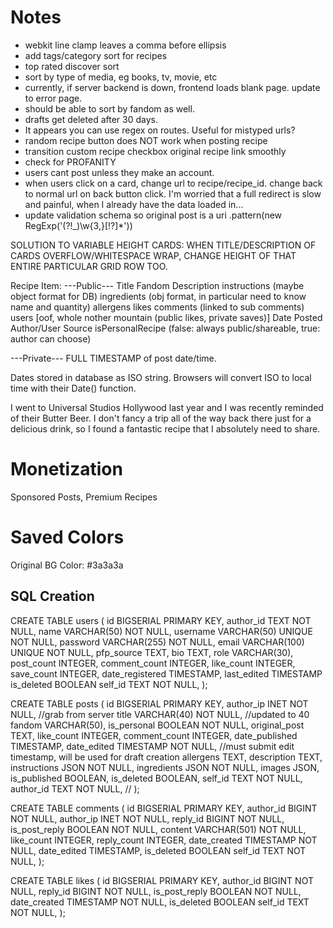 # Notes
- webkit line clamp leaves a comma before ellipsis
- add tags/category sort for recipes
- top rated discover sort
- sort by type of media, eg books, tv, movie, etc
- currently, if server backend is down, frontend loads blank page. update to error page.
- should be able to sort by fandom as well.
- drafts get deleted after 30 days.
- It appears you can use regex on routes. Useful for mistyped urls?
- random recipe button does NOT work when posting recipe
- transition custom recipe checkbox original recipe link smoothly
- check for PROFANITY
- users cant post unless they make an account.
- when users click on a card, change url to recipe/recipe_id. change back to normal url on back button click.
	I'm worried that a full redirect is slow and painful, when I already have the data loaded in...
- update validation schema so original post is a uri
.pattern(new RegExp('(?!_)\w{3,}[!?]*'))

SOLUTION TO VARIABLE HEIGHT CARDS:
WHEN TITLE/DESCRIPTION OF CARDS OVERFLOW/WHITESPACE WRAP, 
CHANGE HEIGHT OF THAT ENTIRE PARTICULAR GRID ROW TOO.

Recipe Item:
---Public---
Title
Fandom
Description
instructions (maybe object format for DB)
ingredients (obj format, in particular need to know name and quantity)
allergens
likes
comments (linked to sub comments)
users [oof, whole nother mountain (public likes, private saves)]
Date Posted
Author/User
Source
isPersonalRecipe (false: always public/shareable, true: author can choose)

---Private---
FULL TIMESTAMP of post date/time.

Dates stored in database as ISO string.
Browsers will convert ISO to local time with their Date() function.

I went to Universal Studios Hollywood last year and I was recently reminded of their Butter Beer. I don't fancy
a trip all of the way back there just for a delicious drink, so I found a fantastic recipe that I absolutely need to share. 



# Monetization
Sponsored Posts, Premium Recipes

# Saved Colors
Original BG Color: #3a3a3a

## SQL Creation

CREATE TABLE users (
	id BIGSERIAL PRIMARY KEY,
	author_id TEXT NOT NULL,
	name VARCHAR(50) NOT NULL,
	username VARCHAR(50) UNIQUE NOT NULL,
	password VARCHAR(255) NOT NULL,
	email VARCHAR(100) UNIQUE NOT NULL,
	pfp_source TEXT,
	bio TEXT,
	role VARCHAR(30),
	post_count INTEGER,
	comment_count INTEGER,
	like_count INTEGER,
	save_count INTEGER,
	date_registered TIMESTAMP,
	last_edited TIMESTAMP
    is_deleted BOOLEAN
	self_id TEXT NOT NULL,
);

CREATE TABLE posts (
	id BIGSERIAL PRIMARY KEY,
	author_ip INET NOT NULL, //grab from server
	title VARCHAR(40) NOT NULL, //updated to 40
	fandom VARCHAR(50),
	is_personal BOOLEAN NOT NULL,
	original_post TEXT,
	like_count INTEGER,
	comment_count INTEGER,
	date_published TIMESTAMP,
	date_edited TIMESTAMP NOT NULL, //must submit edit timestamp, will be used for draft creation
	allergens TEXT,
	description TEXT,
	instructions JSON NOT NULL,
	ingredients JSON NOT NULL,
	images JSON,
	is_published BOOLEAN,
	is_deleted BOOLEAN,
	self_id TEXT NOT NULL,
	author_id TEXT NOT NULL, //
);

CREATE TABLE comments (
	id BIGSERIAL PRIMARY KEY,
	author_id BIGINT NOT NULL,
	author_ip INET NOT NULL,
	reply_id BIGINT NOT NULL,
	is_post_reply BOOLEAN NOT NULL,
	content VARCHAR(501) NOT NULL,
	like_count INTEGER,
	reply_count INTEGER,
	date_created TIMESTAMP NOT NULL,
	date_edited TIMESTAMP,
	is_deleted BOOLEAN
	self_id TEXT NOT NULL,
);

CREATE TABLE likes (
	id BIGSERIAL PRIMARY KEY,
	author_id BIGINT NOT NULL,
	reply_id BIGINT NOT NULL,
	is_post_reply BOOLEAN NOT NULL,
	date_created TIMESTAMP NOT NULL,
	is_deleted BOOLEAN
	self_id TEXT NOT NULL,
);